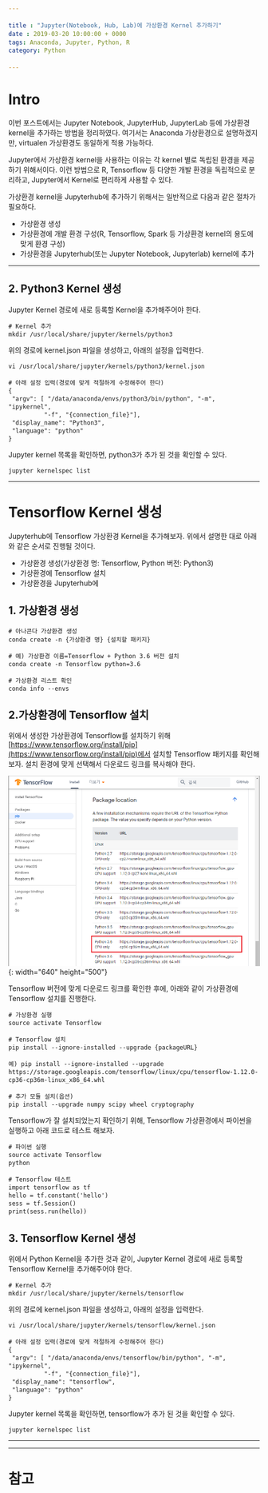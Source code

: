 ```yaml
---

title : "Jupyter(Notebook, Hub, Lab)에 가상환경 Kernel 추가하기"
date : 2019-03-20 10:00:00 + 0000
tags: Anaconda, Jupyter, Python, R
category: Python

---
```


# Intro
이번 포스트에서는 Jupyter Notebook, JupyterHub, JupyterLab 등에 가상환경 kernel을 추가하는 방법을 정리하였다. 여기서는 Anaconda 가상환경으로 설명하겠지만, virtualen 가상환경도 동일하게 적용 가능하다.

Jupyter에서 가상환경 kernel을 사용하는 이유는 각 kernel 별로 독립된 환경을 제공하기 위해서이다. 이런 방법으로 R, Tensorflow 등 다양한 개발 환경을 독립적으로 분리하고, Jupyter에서 Kernel로 편리하게 사용할 수 있다.

가상환경 kernel을 Jupyterhub에 추가하기 위해서는 일반적으로 다음과 같은 절차가 필요하다.
- 가상환경 생성
- 가상환경에 개발 환경 구성(R, Tensorflow, Spark 등 가상환경 kernel의 용도에 맞게 환경 구성)
- 가상환경을 Jupyterhub(또는 Jupyter Notebook, Jupyterlab) kernel에 추가

***



## 2. Python3 Kernel 생성

Jupyter Kernel 경로에 새로 등록할 Kernel을 추가해주어야 한다.
```
# Kernel 추가
mkdir /usr/local/share/jupyter/kernels/python3
```

위의 경로에 kernel.json 파일을 생성하고, 아래의 설정을 입력한다.
```
vi /usr/local/share/jupyter/kernels/python3/kernel.json

# 아래 설정 입력(경로에 맞게 적절하게 수정해주어 한다)
{
 "argv": [ "/data/anaconda/envs/python3/bin/python", "-m", "ipykernel",
          "-f", "{connection_file}"],
 "display_name": "Python3",
 "language": "python"
}
```

Jupyter kernel 목록을 확인하면, python3가 추가 된 것을 확인할 수 있다.
```
jupyter kernelspec list
```

***

# Tensorflow Kernel 생성

Jupyterhub에 Tensorflow 가상환경 Kernel을 추가해보자. 위에서 설명한 대로 아래와 같은 순서로 진행될 것이다.
- 가상환경 생성(가상환경 명: Tensorflow, Python 버전: Python3)
- 가상환경에 Tensorflow 설치
- 가상환경을 Jupyterhub에

## 1. 가상환경 생성

```
# 아나콘다 가상환경 생성
conda create -n {가상환경 명} {설치할 패키지}

# 예) 가상환경 이름=Tensorflow + Python 3.6 버전 설치
conda create -n Tensorflow python=3.6

# 가상환경 리스트 확인
conda info --envs
```

## 2.가상환경에 Tensorflow 설치

위에서 생성한 가상환경에 Tensorflow를 설치하기 위해  [https://www.tensorflow.org/install/pip](https://www.tensorflow.org/install/pip)에서 설치할 Tensorflow 패키지를 확인해보자. 설치 환경에 맞게 선택해서 다운로드 링크를 복사해야 한다.

![Tensorflow](/assets/images/2019-03-20-Jupyter/1.PNG){: width="640" height="500"}

Tensorflow 버전에 맞게 다운로드 링크를 확인한 후에, 아래와 같이 가상환경에 Tensorflow 설치를 진행한다.

```
# 가상환경 실행
source activate Tensorflow

# Tensorflow 설치
pip install --ignore-installed --upgrade {packageURL}

예) pip install --ignore-installed --upgrade https://storage.googleapis.com/tensorflow/linux/cpu/tensorflow-1.12.0-cp36-cp36m-linux_x86_64.whl

# 추가 모듈 설치(옵션)
pip install --upgrade numpy scipy wheel cryptography
```

Tensorflow가 잘 설치되었는지 확인하기 위해, Tensorflow 가상환경에서 파이썬을 실행하고 아래 코드로 테스트 해보자.
```
# 파이썬 실행
source activate Tensorflow
python

# Tensorflow 테스트
import tensorflow as tf
hello = tf.constant('hello')
sess = tf.Session()
print(sess.run(hello))
```

## 3. Tensorflow Kernel 생성

위에서 Python Kernel을 추가한 것과 같이, Jupyter Kernel 경로에 새로 등록할 Tensorflow Kernel을 추가해주어야 한다.
```
# Kernel 추가
mkdir /usr/local/share/jupyter/kernels/tensorflow
```

위의 경로에 kernel.json 파일을 생성하고, 아래의 설정을 입력한다.
```
vi /usr/local/share/jupyter/kernels/tensorflow/kernel.json

# 아래 설정 입력(경로에 맞게 적절하게 수정해주어 한다)
{
 "argv": [ "/data/anaconda/envs/tensorflow/bin/python", "-m", "ipykernel",
          "-f", "{connection_file}"],
 "display_name": "tensorflow",
 "language": "python"
}
```

Jupyter kernel 목록을 확인하면, tensorflow가 추가 된 것을 확인할 수 있다.
```
jupyter kernelspec list
```

***



***

# 참고
